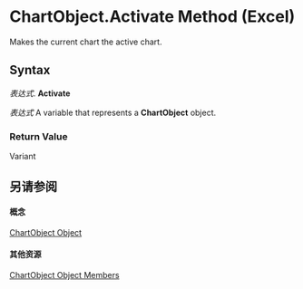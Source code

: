 
# ChartObject.Activate Method (Excel)

Makes the current chart the active chart.


## Syntax

 _表达式_. **Activate**

 _表达式_ A variable that represents a **ChartObject** object.


### Return Value

Variant


## 另请参阅


#### 概念


[ChartObject Object](b546e6f2-7ac6-2dea-eba2-f98f68f3df65.md)
#### 其他资源


[ChartObject Object Members](http://msdn.microsoft.com/library/b53f82f3-1144-b471-cacc-28bbbc493eba%28Office.15%29.aspx)